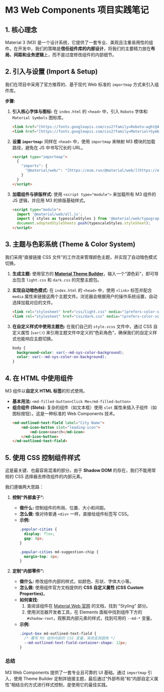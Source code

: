 # M3 Web Components 项目实践笔记

## 1. 核心理念

Material 3 (M3) 是一个设计系统，它提供了一套专业、美观且注重易用性的组件。在开发中，我们的策略是**信任组件库的内部设计**，将我们的主要精力放在**布局、间距和业务逻辑**上，而不是过度修改组件的内部细节。

## 2. 引入与设置 (Import & Setup)

我们在项目中采用了官方推荐的、基于现代 Web 标准的 `importmap` 方式来引入组件库。

**步骤:**
1.  **引入核心字体与图标:** 在 `index.html` 的 `<head>` 中，引入 `Roboto` 字体和 `Material Symbols` 图标库。
    ```html
    <link href="[https://fonts.googleapis.com/css2?family=Roboto:wght@400;500;700&display=swap](https://fonts.googleapis.com/css2?family=Roboto:wght@400;500;700&display=swap)" rel="stylesheet" />
    <link href="[https://fonts.googleapis.com/css2?family=Material+Symbols+Outlined:opsz,wght,FILL@20..48,100..700,0..1](https://fonts.googleapis.com/css2?family=Material+Symbols+Outlined:opsz,wght,FILL@20..48,100..700,0..1)" rel="stylesheet" />
    ```

2.  **设置 `importmap`:** 同样在 `<head>` 中，使用 `importmap` 来映射 M3 模块的加载路径，避免在 JS 中书写冗长的 URL。
    ```html
    <script type="importmap">
      {
        "imports": {
          "@material/web/": "[https://esm.run/@material/web/](https://esm.run/@material/web/)"
        }
      }
    </script>
    ```

3.  **加载组件与排版样式:** 使用 `<script type="module">` 来加载所有 M3 组件的 JS 逻辑，并应用 M3 的排版基础样式。
    ```html
    <script type="module">
      import '@material/web/all.js';
      import { styles as typescaleStyles } from '@material/web/typography/md-typescale-styles.js';
      document.adoptedStyleSheets.push(typescaleStyles.styleSheet);
    </script>
    ```

## 3. 主题与色彩系统 (Theme & Color System)

我们采用“直接链接 CSS 文件”的工作流来管理颜色主题，并实现了自动暗色模式切换。

1.  **生成主题:** 使用官方的 **[Material Theme Builder](https://m3.material.io/theme-builder)**，输入一个“源色彩”，即可导出包含 `light.css` 和 `dark.css` 的完整主题包。

2.  **实现自动暗色模式:** 在 `index.html` 的 `<head>` 中，使用 `<link>` 标签并配合 `media` 属性来链接这两个主题文件。浏览器会根据用户的操作系统设置，自动选择加载对应的文件。
    ```html
    <link rel="stylesheet" href="css/light.css" media="(prefers-color-scheme: light)">
    <link rel="stylesheet" href="css/dark.css" media="(prefers-color-scheme: dark)">
    ```

3.  **在自定义样式中使用主题色:** 在我们自己的 `style.scss` 文件中，通过 CSS 自定义属性 (`var()`) 来引用主题文件中定义的“色彩角色”，确保我们的自定义样式也能响应主题切换。
    ```scss
    body {
      background-color: var(--md-sys-color-background);
      color: var(--md-sys-color-on-background);
    }
    ```

## 4. 在 HTML 中使用组件

M3 组件以**自定义 HTML 标签**的形式使用。

* **基本用法:** `<md-filled-button>Click Me</md-filled-button>`
* **组合组件 (Slots):** 复杂的组件（如文本框）使用 `slot` 属性来插入子组件（如图标按钮）。这是一种标准的 Web Components 技术。
    ```html
    <md-outlined-text-field label="City Name">
        <md-icon-button slot="leading-icon">
            <md-icon>search</md-icon>
        </md-icon-button>
    </md-outlined-text-field>
    ```

## 5. 使用 CSS 控制组件样式

这是最关键、也最容易混淆的部分。由于 **Shadow DOM** 的存在，我们不能用常规的 CSS 选择器去修改组件的内部元素。

我们遵循两大思路：

1.  **控制“外部盒子”:**
    * **做什么:** 控制组件的布局、位置、大小和间距。
    * **怎么做:** 像对待普通 `<div>` 一样，直接给组件标签写 CSS。
    * **示例:**
        ```scss
        .popular-cities {
          display: flex;
          gap: 8px;
        }

        .popular-cities md-suggestion-chip {
          margin-top: 4px; 
        }
        ```

2.  **定制“内部零件”:**
    * **做什么:** 修改组件内部的样式，如颜色、形状、字体大小等。
    * **怎么做:** 使用组件官方文档提供的 **CSS 自定义属性 (CSS Custom Properties)**。
    * **如何查找:**
        1.  查阅该组件在 [Material Web 官网](https://material-web.dev/) 的文档，找到 "Styling" 部分。
        2.  使用浏览器开发者工具，在 Elements 面板中找到组件下方的 `#shadow-root`，观察其内部元素的样式，找到可用的 `--md-*` 变量。
    * **示例:**
        ```scss
        .input-box md-outlined-text-field {
          /* 覆写 M3 组件内部的 CSS 变量，来改变其圆角 */
          --md-outlined-text-field-container-shape: 12px;
        }
        ```

### 总结
M3 Web Components 提供了一套专业且可靠的 UI 基础。通过 `importmap` 引入，使用 Theme Builder 定制并链接主题，最后通过“外部布局”和“内部自定义属性”相结合的方式进行样式控制，是使用它的最佳实践。